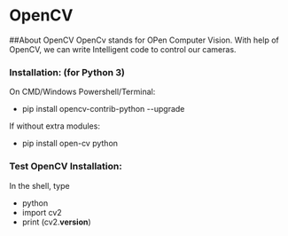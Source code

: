 # OpenCV

##About OpenCV
OpenCv stands for OPen Computer Vision. With help of OpenCV, we can write Intelligent code to control our cameras.


### Installation:  (for Python 3)
On CMD/Windows Powershell/Terminal:
  - pip install opencv-contrib-python --upgrade

If without extra modules:
  - pip install open-cv python
  
  
### Test OpenCV Installation:
In the shell, type
  - python
  - import cv2
  - print (cv2.__version__)
